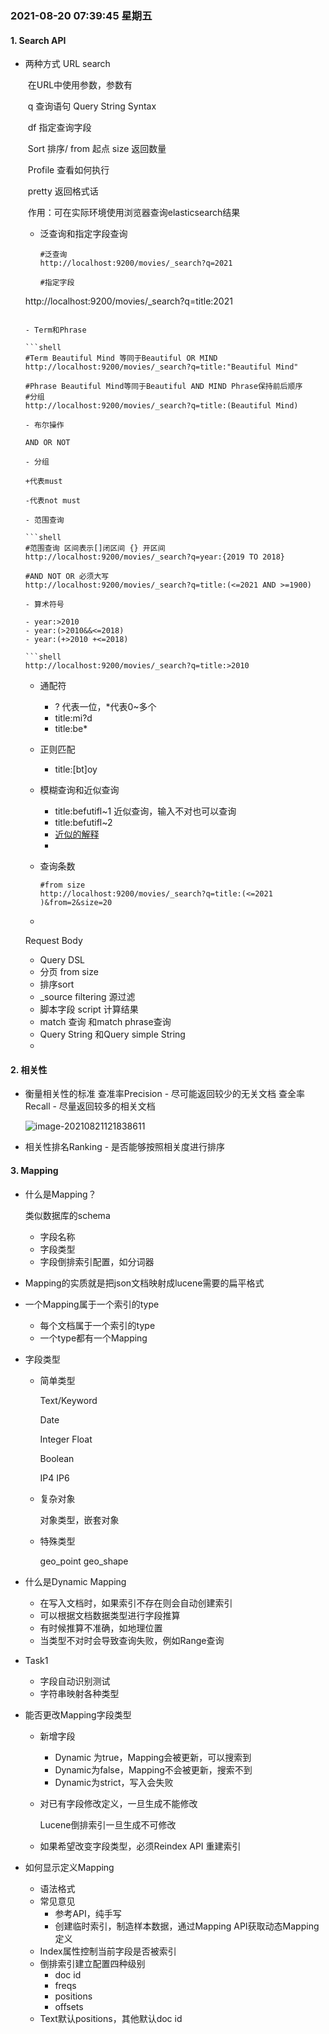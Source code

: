 ### 2021-08-20 07:39:45  星期五  

#### 1. Search API

- 两种方式
  URL search

  ​	在URL中使用参数，参数有 

  ​     q  查询语句 Query String Syntax
  
  ​     df 指定查询字段
  
  ​     Sort 排序/ from  起点  size  返回数量
  
  ​     Profile 	查看如何执行

  ​     pretty 返回格式话

  ​     作用：可在实际环境使用浏览器查询elasticsearch结果
  
  - 泛查询和指定字段查询
  
    ```shell
    #泛查询
    http://localhost:9200/movies/_search?q=2021
  
    #指定字段
  http://localhost:9200/movies/_search?q=title:2021
    ```
  
  - Term和Phrase
  
    ```shell
    #Term Beautiful Mind 等同于Beautiful OR MIND
    http://localhost:9200/movies/_search?q=title:"Beautiful Mind"
    
    #Phrase Beautiful Mind等同于Beautiful AND MIND Phrase保持前后顺序
    #分组
    http://localhost:9200/movies/_search?q=title:(Beautiful Mind)
  
  - 布尔操作
  
    AND OR NOT
    
  - 分组
  
    +代表must
    
    -代表not must
    
  - 范围查询
  
    ```shell
    #范围查询 区间表示[]闭区间 {} 开区间
    http://localhost:9200/movies/_search?q=year:{2019 TO 2018}
    
    #AND NOT OR 必须大写
    http://localhost:9200/movies/_search?q=title:(<=2021 AND >=1900)
    
  - 算术符号
  
    - year:>2010
    - year:(>2010&&<=2018)
    - year:(+>2010 +<=2018)
  
    ```shell
    http://localhost:9200/movies/_search?q=title:>2010
    ```
  
    
  
  - 通配符
  
    - ? 代表一位，*代表0~多个
    - title:mi?d
    - title:be*
    
  - 正则匹配
  
    - title:[bt]oy
    
  - 模糊查询和近似查询
  
    - title:befutifl~1 近似查询，输入不对也可以查询
    - title:befutifl~2 
    - [近似的解释](https://www.kancloud.cn/wolferhua/elasticsearch-definitive-guide-cn/562993)
    - 
    
  - 查询条数
  
    ```shell
    #from size
    http://localhost:9200/movies/_search?q=title:(<=2021 )&from=2&size=20
    
    ```
  
  - 
  
  Request Body
  
  - Query DSL
  - 分页 from size
  - 排序sort
  - _source filtering 源过滤
  - 脚本字段 script 计算结果
  - match 查询 和match phrase查询
  - Query String 和Query simple String
  - 

#### 2. 相关性

- 衡量相关性的标准
  查准率Precision - 尽可能返回较少的无关文档
  查全率Recall - 尽量返回较多的相关文档
  
  ![image-20210821121838611](E:\git\learn\img\image-20210821121838611.png)
  
- 相关性排名Ranking - 是否能够按照相关度进行排序

#### 3. Mapping

- 什么是Mapping？

  类似数据库的schema

  - 字段名称
  - 字段类型
  - 字段倒排索引配置，如分词器

- Mapping的实质就是把json文档映射成lucene需要的扁平格式

- 一个Mapping属于一个索引的type

  - 每个文档属于一个索引的type
  - 一个type都有一个Mapping

- 字段类型

  - 简单类型

    Text/Keyword

    Date

    Integer Float

    Boolean

    IP4 IP6

  - 复杂对象

    对象类型，嵌套对象

  - 特殊类型

    geo_point  geo_shape 

- 什么是Dynamic Mapping

  - 在写入文档时，如果索引不存在则会自动创建索引
  - 可以根据文档数据类型进行字段推算
  - 有时候推算不准确，如地理位置
  - 当类型不对时会导致查询失败，例如Range查询

- Task1

  - 字段自动识别测试
  - 字符串映射各种类型

- 能否更改Mapping字段类型

  - 新增字段

    - Dynamic 为true，Mapping会被更新，可以搜索到
    - Dynamic为false，Mapping不会被更新，搜索不到
    - Dynamic为strict，写入会失败

  - 对已有字段修改定义，一旦生成不能修改

    Lucene倒排索引一旦生成不可修改

  - 如果希望改变字段类型，必须Reindex API 重建索引

- 如何显示定义Mapping

  - 语法格式
  - 常见意见
    - 参考API，纯手写
    - 创建临时索引，制造样本数据，通过Mapping API获取动态Mapping定义
  - Index属性控制当前字段是否被索引
  - 倒排索引建立配置四种级别
    - doc id
    - freqs
    - positions
    - offsets
  - Text默认positions，其他默认doc id
